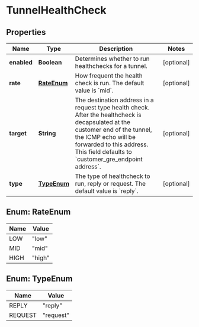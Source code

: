 # TunnelHealthCheck

## Properties
Name | Type | Description | Notes
------------ | ------------- | ------------- | -------------
**enabled** | **Boolean** | Determines whether to run healthchecks for a tunnel. |  [optional]
**rate** | [**RateEnum**](#RateEnum) | How frequent the health check is run. The default value is &#x60;mid&#x60;. |  [optional]
**target** | **String** | The destination address in a request type health check. After the healthcheck is decapsulated at the customer end of the tunnel, the ICMP echo will be forwarded to this address. This field defaults to &#x60;customer_gre_endpoint address&#x60;. |  [optional]
**type** | [**TypeEnum**](#TypeEnum) | The type of healthcheck to run, reply or request. The default value is &#x60;reply&#x60;. |  [optional]

<a name="RateEnum"></a>
## Enum: RateEnum
Name | Value
---- | -----
LOW | &quot;low&quot;
MID | &quot;mid&quot;
HIGH | &quot;high&quot;

<a name="TypeEnum"></a>
## Enum: TypeEnum
Name | Value
---- | -----
REPLY | &quot;reply&quot;
REQUEST | &quot;request&quot;
